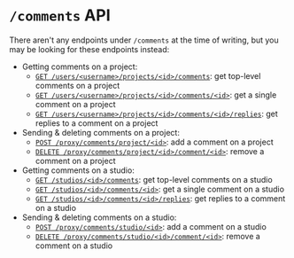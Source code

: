 # `/comments` API

There aren't any endpoints under `/comments` at the time of writing, but you may be looking for these endpoints instead:

- Getting comments on a project:
    - [`GET /users/<username>/projects/<id>/comments`](users.md#get-usersusernameprojectsidcomments): get top-level comments on a project
    - [`GET /users/<username>/projects/<id>/comments/<id>`](users.md#get-usersusernameprojectsidcommentsid): get a single comment on a project
    - [`GET /users/<username>/projects/<id>/comments/<id>/replies`](users.md#get-usersusernameprojectsidcommentsidreplies): get replies to a comment on a project
- Sending & deleting comments on a project:
    - [`POST /proxy/comments/project/<id>`](proxy.md#post-proxycommentprojectid): add a comment on a project
    - [`DELETE /proxy/comments/project/<id>/comment/<id>`](proxy.md#post-proxycommentprojectidcommentid): remove a comment on a project
- Getting comments on a studio:
    - [`GET /studios/<id>/comments`](studios.md#get-studiosidcomments): get top-level comments on a studio
    - [`GET /studios/<id>/comments/<id>`](studios.md#get-studiosidcommentsid): get a single comment on a studio
    - [`GET /studios/<id>/comments/<id>/replies`](studios.md#get-studiosidcommentsidreplies): get replies to a comment on a studio
- Sending & deleting comments on a studio:
    - [`POST /proxy/comments/studio/<id>`](proxy.md#post-proxycommentsstudioid): add a comment on a studio
    - [`DELETE /proxy/comments/studio/<id>/comment/<id>`](proxy.md#post-proxycommentsstudioidcommentid): remove a comment on a studio
